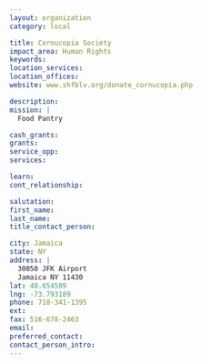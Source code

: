```yaml
---
layout: organization
category: local

title: Cornucopia Society
impact_area: Human Rights
keywords: 
location_services: 
location_offices: 
website: www.shfblv.org/donate_cornucopia.php

description: 
mission: |
  Food Pantry

cash_grants: 
grants: 
service_opp: 
services: 

learn: 
cont_relationship: 

salutation: 
first_name: 
last_name: 
title_contact_person: 

city: Jamaica
state: NY
address: |
  30050 JFK Airport  
  Jamaica NY 11430
lat: 40.654589
lng: -73.793189
phone: 718-341-1395
ext: 
fax: 516-678-2463
email: 
preferred_contact: 
contact_person_intro: 
---
```


